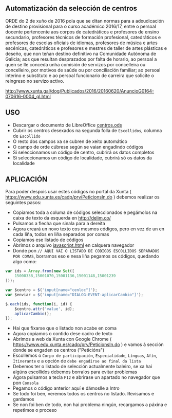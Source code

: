 ## Automatización da selección de centros

ORDE do 2 de xuño de 2016 pola que se ditan normas para a adxudicación de destino provisional para o curso académico 2016/17, entre o persoal docente pertencente aos corpos de catedráticos e profesores de ensino secundario, profesores técnicos de formación profesional, catedráticos e profesores de escolas oficiais de idiomas, profesores de música e artes escénicas, catedráticos e profesores e mestres de taller de artes plásticas e deseño, que non teñan destino definitivo na Comunidade Autónoma de Galicia; aos que resultan desprazados por falta de horario, ao persoal a quen se lle conceda unha comisión de servizos por concelleira ou concelleiro, por motivos de saúde ou por conciliación familiar; ao persoal interino e substituto e ao persoal funcionario de carreira que solicite o reingreso no servizo activo.

http://www.xunta.gal/dog/Publicados/2016/20160620/AnuncioG0164-070616-0004_gl.html

## USO

* Descargar o documento de LibreOffice [centros.ods](https://rawgit.com/eusonlito/eleccion-centro-academico/master/2016/secundaria/centros.ods)
* Cubrir os centros desexados na segunda folla de `Escollidos`, columna de `Escollido`
* O resto dos campos xa se cubren de xeito automático
 * O campo de orde cúbrese según se vaian engadindo códigos
 * Si seleccionamos un código de centro, cubrirá os datos completos
 * Si seleccionamos un código de localidade, cubrirá só os datos da localidade

## APLICACIÓN

Para poder despois usar estes códigos no portal da Xunta ( https://www.edu.xunta.es/cadp/prv/PeticionsIn.do ) debemos realizar os seguintes pasos:

* Copiamos toda a columa de códigos seleccionados e pegámolos na caixa de texto da esquerda en http://delim.co/
* Pulsamos a flecha que sinala para a dereita
* Agora creará un novo texto cos mesmos códigos, pero en vez de un en cada liña, todos en liña separados por comas
* Copiamos ese listado de códigos
* Abrimos o arquivo [javascript.html](https://rawgit.com/eusonlito/eleccion-centro-academico/master/2016/secundaria/javascript.html) en calquera navegador
* Donde pon `// AQUI VAI O LISTADO DE CODIGOS ESCOLLIDOS SEPARADOS POR COMAS`, borramos eso e nesa liña pegamos os códigos, quedando algo como:

```js
var ids = Array.from(new Set([
    15000338,15001070,15001136,15001148,15001239
]));

var $centro = $('input[name="cenloc"]');
var $enviar = $('input[name="DIALOG-EVENT-aplicarCambio"]');

$.each(ids, function(i, id) {
    $centro.attr('value', id);
    aplicarCambio();
});
```

* Hai que fixarse que o listado non acabe en coma
* Agora copiamos o contido dese cadro de texto
* Abrimos a web da Xunta con Google Chrome ( https://www.edu.xunta.es/cadp/prv/PeticionsIn.do ) e vamos á sección donde se engaden os centros ("Peticións")
* Escollemos o `Corpo de participación`, `Especialidade`, `Línguas`, `Afín`, `Itinerante` e a opción de `debe engadirse ao final da lista`
* Debemos ter o listado de selección actualmente baleiro, se xa hai algúns escollidos debemos borralos para evitar problemas
* Agora pulsamos a tecla `F12` e abrirase un apartado no navegador que pon `Consola`
* Pegamos o código anterior aquí e dámoslle a Intro
* Se todo foi ben, veremos todos os centros no listado. Revisamos e gardamos
* Se non foi ben de todo, non hai problema ningún, recargamos a páxina e repetimos o proceso

